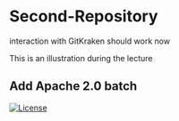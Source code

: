 # Second-Repository
interaction with GitKraken should work now

This is an illustration during the lecture

## Add Apache 2.0 batch
[![License](https://img.shields.io/badge/License-Apache%202.0-blue.svg)](https://opensource.org/licenses/Apache-2.0)
